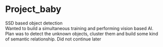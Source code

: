 # Project_baby
SSD based object detection
<br/>Wanted to build a simultaneous training and performing vision based AI. Plan was to detect the unknown objects, cluster them and build some kind of semantic relationship. Did not continue later
